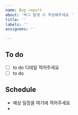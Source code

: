 ```yaml
---
name: Bug report
about: '버그 발생 시 작성해주세요 '
title: ''
labels: ''
assignees: ''

---
```


## To do 

- [ ] to do  디테일 적어주세요
- [ ] to do  

## Schedule
- 예상 일정을 여기에 적어주세요 
-

